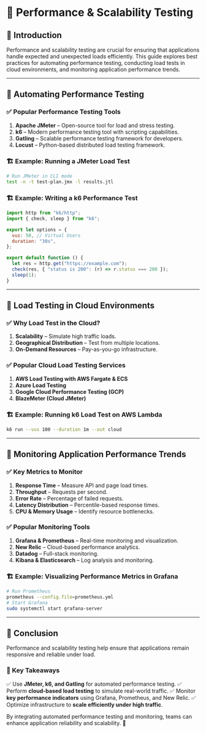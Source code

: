 # 🚀 Performance & Scalability Testing

## 📌 Introduction

Performance and scalability testing are crucial for ensuring that applications handle expected and unexpected loads efficiently. This guide explores best practices for automating performance testing, conducting load tests in cloud environments, and monitoring application performance trends.

---

## 🔹 Automating Performance Testing

### ✅ Popular Performance Testing Tools

1. **Apache JMeter** – Open-source tool for load and stress testing.
2. **k6** – Modern performance testing tool with scripting capabilities.
3. **Gatling** – Scalable performance testing framework for developers.
4. **Locust** – Python-based distributed load testing framework.

### 🏗 Example: Running a JMeter Load Test

```sh
# Run JMeter in CLI mode
test -n -t test-plan.jmx -l results.jtl
```

### 🏗 Example: Writing a k6 Performance Test

```js
import http from "k6/http";
import { check, sleep } from "k6";

export let options = {
  vus: 50, // Virtual Users
  duration: "30s",
};

export default function () {
  let res = http.get("https://example.com");
  check(res, { "status is 200": (r) => r.status === 200 });
  sleep(1);
}
```

---

## 🔹 Load Testing in Cloud Environments

### ✅ Why Load Test in the Cloud?

1. **Scalability** – Simulate high traffic loads.
2. **Geographical Distribution** – Test from multiple locations.
3. **On-Demand Resources** – Pay-as-you-go infrastructure.

### ✅ Popular Cloud Load Testing Services

1. **AWS Load Testing with AWS Fargate & ECS**
2. **Azure Load Testing**
3. **Google Cloud Performance Testing (GCP)**
4. **BlazeMeter (Cloud JMeter)**

### 🏗 Example: Running k6 Load Test on AWS Lambda

```sh
k6 run --vus 100 --duration 1m --out cloud
```

---

## 🔹 Monitoring Application Performance Trends

### ✅ Key Metrics to Monitor

1. **Response Time** – Measure API and page load times.
2. **Throughput** – Requests per second.
3. **Error Rate** – Percentage of failed requests.
4. **Latency Distribution** – Percentile-based response times.
5. **CPU & Memory Usage** – Identify resource bottlenecks.

### ✅ Popular Monitoring Tools

1. **Grafana & Prometheus** – Real-time monitoring and visualization.
2. **New Relic** – Cloud-based performance analytics.
3. **Datadog** – Full-stack monitoring.
4. **Kibana & Elasticsearch** – Log analysis and monitoring.

### 🏗 Example: Visualizing Performance Metrics in Grafana

```sh
# Run Prometheus
prometheus --config.file=prometheus.yml
# Start Grafana
sudo systemctl start grafana-server
```

---

## 🎯 Conclusion

Performance and scalability testing help ensure that applications remain responsive and reliable under load.

### 🔹 Key Takeaways

✅ Use **JMeter, k6, and Gatling** for automated performance testing.
✅ Perform **cloud-based load testing** to simulate real-world traffic.
✅ Monitor **key performance indicators** using Grafana, Prometheus, and New Relic.
✅ Optimize infrastructure to **scale efficiently under high traffic**.

By integrating automated performance testing and monitoring, teams can enhance application reliability and scalability. 🚀
